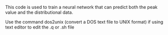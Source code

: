 This code is used to train a neural network that can predict both the peak value and the distributional data.


Use the command dos2unix (convert a DOS text file to UNIX format) if using text editor to edit the .q or .sh file


